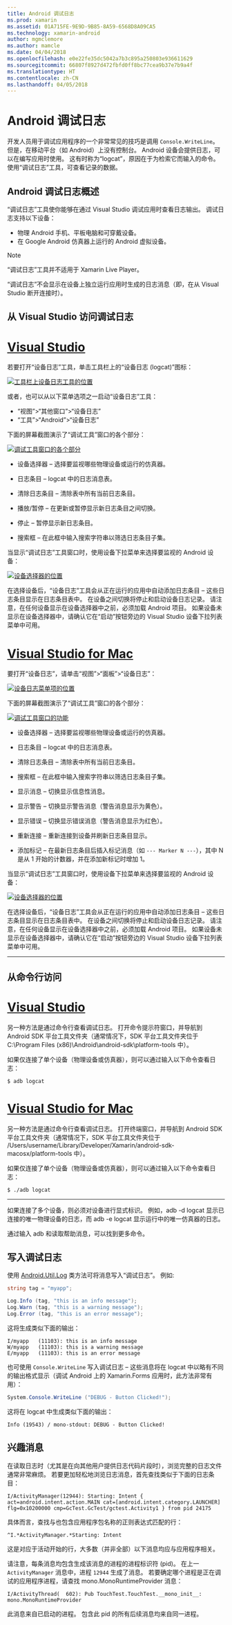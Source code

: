 ```yaml
---
title: Android 调试日志
ms.prod: xamarin
ms.assetid: 01A715FE-9E9D-9B85-8A59-6568D8A09CA5
ms.technology: xamarin-android
author: mgmclemore
ms.author: mamcle
ms.date: 04/04/2018
ms.openlocfilehash: e0e22fe35dc5042a7b3c895a250803e936611629
ms.sourcegitcommit: 66807f8927d472fbfd0ff8bc77cea9b37e7b9a4f
ms.translationtype: HT
ms.contentlocale: zh-CN
ms.lasthandoff: 04/05/2018
---
```

# <a name="android-debug-log"></a>Android 调试日志

开发人员用于调试应用程序的一个非常常见的技巧是调用 `Console.WriteLine`。 但是，在移动平台（如 Android）上没有控制台。 Android 设备会提供日志，可以在编写应用时使用。 这有时称为“logcat”，原因在于为检索它而输入的命令。 使用“调试日志”工具，可查看记录的数据。

## <a name="android-debug-log-overview"></a>Android 调试日志概述

“调试日志”工具使你能够在通过 Visual Studio 调试应用时查看日志输出。 调试日志支持以下设备：

-   物理 Android 手机、平板电脑和可穿戴设备。
-   在 Google Android 仿真器上运行的 Android 虚拟设备。 

> [!NOTE]
> “调试日志”工具并不适用于 Xamarin Live Player。

“调试日志”不会显示在设备上独立运行应用时生成的日志消息（即，在从 Visual Studio 断开连接时）。


## <a name="accessing-the-debug-log-from-visual-studio"></a>从 Visual Studio 访问调试日志

# <a name="visual-studiotabvswin"></a>[Visual Studio](#tab/vswin)

若要打开“设备日志”工具，单击工具栏上的“设备日志 (logcat)”图标：

[![工具栏上设备日志工具的位置](android-debug-log-images/vswin-01-logcat-sml.png)](android-debug-log-images/vswin-01-logcat.png#lightbox)

或者，也可以从以下菜单选项之一启动“设备日志”工具：

-   “视图”>“其他窗口”>“设备日志”
-   “工具”>“Android”>“设备日志”

下面的屏幕截图演示了“调试工具”窗口的各个部分：

[![调试工具窗口的各个部分](android-debug-log-images/vswin-03-features-sml.png)](android-debug-log-images/vswin-03-features.png#lightbox)

-   设备选择器 &ndash; 选择要监视哪些物理设备或运行的仿真器。

-   日志条目 &ndash; logcat 中的日志消息表。

-   清除日志条目 &ndash; 清除表中所有当前日志条目。

-   播放/暂停 &ndash; 在更新或暂停显示新日志条目之间切换。

-   停止 &ndash; 暂停显示新日志条目。

-   搜索框 &ndash; 在此框中输入搜索字符串以筛选日志条目子集。


当显示“调试日志”工具窗口时，使用设备下拉菜单来选择要监视的 Android 设备：

[![设备选择器的位置](android-debug-log-images/vswin-02-devices-combo-sml.png)](android-debug-log-images/vswin-02-devices-combo.png#lightbox)

在选择设备后，“设备日志”工具会从正在运行的应用中自动添加日志条目 &ndash; 这些日志条目显示在日志条目表中。 在设备之间切换将停止和启动设备日志记录。 请注意，在任何设备显示在设备选择器中之前，必须加载 Android 项目。 如果设备未显示在设备选择器中，请确认它在“启动”按钮旁边的 Visual Studio 设备下拉列表菜单中可用。


# <a name="visual-studio-for-mactabvsmac"></a>[Visual Studio for Mac](#tab/vsmac)

要打开“设备日志”，请单击“视图”>“面板”>“设备日志”：

[![设备日志菜单项的位置](android-debug-log-images/vsmac-01-logcat-sml.png)](android-debug-log-images/vsmac-01-logcat.png#lightbox)

下面的屏幕截图演示了“调试工具”窗口的各个部分：

[![调试工具窗口的功能](android-debug-log-images/vsmac-03-features-sml.png)](android-debug-log-images/vsmac-03-features.png#lightbox)

-   设备选择器 &ndash; 选择要监视哪些物理设备或运行的仿真器。

-   日志条目 &ndash; logcat 中的日志消息表。

-   清除日志条目 &ndash; 清除表中所有当前日志条目。

-   搜索框 &ndash; 在此框中输入搜索字符串以筛选日志条目子集。

-   显示消息 &ndash; 切换显示信息性消息。

-   显示警告 &ndash; 切换显示警告消息（警告消息显示为黄色）。

-   显示错误 &ndash; 切换显示错误消息（警告消息显示为红色）。

-   重新连接 &ndash; 重新连接到设备并刷新日志条目显示。

-   添加标记 &ndash; 在最新日志条目后插入标记消息（如 `--- Marker N ---`），其中 N 是从 1 开始的计数器，并在添加新标记时增加 1。

当显示“调试日志”工具窗口时，使用设备下拉菜单来选择要监视的 Android 设备：

[![设备选择器的位置](android-debug-log-images/vsmac-02-devices-combo-sml.png)](android-debug-log-images/vsmac-02-devices-combo.png#lightbox)

在选择设备后，“设备日志”工具会从正在运行的应用中自动添加日志条目 &ndash; 这些日志条目显示在日志条目表中。 在设备之间切换将停止和启动设备日志记录。 请注意，在任何设备显示在设备选择器中之前，必须加载 Android 项目。 如果设备未显示在设备选择器中，请确认它在“启动”按钮旁边的 Visual Studio 设备下拉列表菜单中可用。

-----


## <a name="accessing-from-the-command-line"></a>从命令行访问

# <a name="visual-studiotabvswin"></a>[Visual Studio](#tab/vswin)

另一种方法是通过命令行查看调试日志。 打开命令提示符窗口，并导航到 Android SDK 平台工具文件夹（通常情况下，SDK 平台工具文件夹位于 C:\\Program Files (x86)\\Android\\android-sdk\\platform-tools 中）。

如果仅连接了单个设备（物理设备或仿真器），则可以通过输入以下命令查看日志：

```shell
$ adb logcat
```

# <a name="visual-studio-for-mactabvsmac"></a>[Visual Studio for Mac](#tab/vsmac)

另一种方法是通过命令行查看调试日志。 打开终端窗口，并导航到 Android SDK 平台工具文件夹（通常情况下，SDK 平台工具文件夹位于 /Users/username/Library/Developer/Xamarin/android-sdk-macosx/platform-tools 中）。

如果仅连接了单个设备（物理设备或仿真器），则可以通过输入以下命令查看日志：

```shell
$ ./adb logcat
```

-----


如果连接了多个设备，则必须对设备进行显式标识。 例如，adb -d logcat 显示已连接的唯一物理设备的日志，而 adb -e logcat 显示运行中的唯一仿真器的日志。

通过输入 adb 和读取帮助消息，可以找到更多命令。


## <a name="writing-to-the-debug-log"></a>写入调试日志

使用 [Android.Util.Log](https://developer.xamarin.com/api/type/Android.Util.Log/) 类方法可将消息写入“调试日志”。
例如: 

```csharp
string tag = "myapp";

Log.Info (tag, "this is an info message");
Log.Warn (tag, "this is a warning message");
Log.Error (tag, "this is an error message");
```

这将生成类似下面的输出：

```shell
I/myapp   (11103): this is an info message
W/myapp   (11103): this is a warning message
E/myapp   (11103): this is an error message
```

也可使用 `Console.WriteLine` 写入调试日志 &ndash; 这些消息将在 logcat 中以略有不同的输出格式显示（调试 Android 上的 Xamarin.Forms 应用时，此方法非常有用）：

```csharp
System.Console.WriteLine ("DEBUG - Button Clicked!");
```

这将在 logcat 中生成类似下面的输出：

```
Info (19543) / mono-stdout: DEBUG - Button Clicked!
```

## <a name="interesting-messages"></a>兴趣消息

在读取日志时（尤其是在向其他用户提供日志代码片段时），浏览完整的日志文件通常非常麻烦。
若要更加轻松地浏览日志消息，首先查找类似于下面的日志条目：

```shell
I/ActivityManager(12944): Starting: Intent { act=android.intent.action.MAIN cat=[android.intent.category.LAUNCHER] flg=0x10200000 cmp=GcTest.GcTest/gctest.Activity1 } from pid 24175
```

具体而言，查找与也包含应用程序包名称的正则表达式匹配的行：

```shell
^I.*ActivityManager.*Starting: Intent
```

这是对应于活动开始的行，大多数（并非全部）以下消息均应与应用程序相关。

请注意，每条消息均包含生成该消息的进程的进程标识符 (pid)。 在上一 `ActivityManager` 消息中，进程 `12944` 生成了消息。 若要确定哪个进程是正在调试的应用程序进程，请查找 mono.MonoRuntimeProvider 消息： 

```shell
I/ActivityThread(  602): Pub TouchTest.TouchTest.__mono_init__: mono.MonoRuntimeProvider
```

此消息来自已启动的进程。 包含此 pid 的所有后续消息均来自同一进程。
